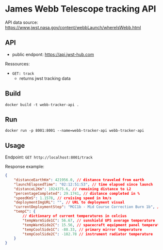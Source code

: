 # James Webb Telescope tracking API

API data source: https://www.jwst.nasa.gov/content/webbLaunch/whereIsWebb.html

## API

- public endpont: https://api.jwst-hub.com

Ressources:

- `GET: track`
  - returns jwst tracking data

## Build

`docker build -t webb-tracker-api .`

## Run

`docker run -p 8001:8001 --name=webb-tracker-api webb-tracker-api`

## Usage

Endpoint: `GET http://localhost:8001/track`

Response example:

```json
{
    "distanceEarthKm": 421956.0, // distance traveled from earth
    "launchElapsedTime": "02:12:51:53", // time elapsed since launch
    "distanceL2Km": 1024375.6, // remaining distance to L2
    "percentageCompleted": 29.1741, // distance completed in %
    "speedKmS": 1.1578, // cruising speed in km/s
    "deploymentImgURL": "", // URL to deployment visual
    "currentDeploymentStep": "MCC1b - Mid Course Correction Burn 1b", // Current deployment step with description
    "tempC": {
        // dictionary of current temperatures in celcius
        "tempWarmSide1C": 56.67, // sunshield UPS average temperature
        "tempWarmSide2C": 15.56, // spacecraft equipment panel temperature
        "tempCoolSide1C": -88.33, // primary mirror temperature
        "tempCoolSide2C": -182.78 // instrument radiator temperature
    }
}
```

